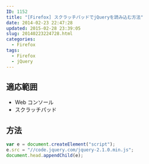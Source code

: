 ```yaml
---
ID: 1152
title: "[Firefox] スクラッチパッドでjQueryを読み込む方法"
date: 2014-02-23 22:47:28
updated: 2015-02-28 23:39:05
slug: 20140223224728.html
categories:
  - Firefox
tags:
  - Firefox
  - jQuery
---
```


<!--more-->

## 適応範囲

- Web コンソール
- スクラッチパッド

## 方法

```javascript
var e = document.createElement("script");
e.src = "//code.jquery.com/jquery-2.1.0.min.js";
document.head.appendChild(e);
```
